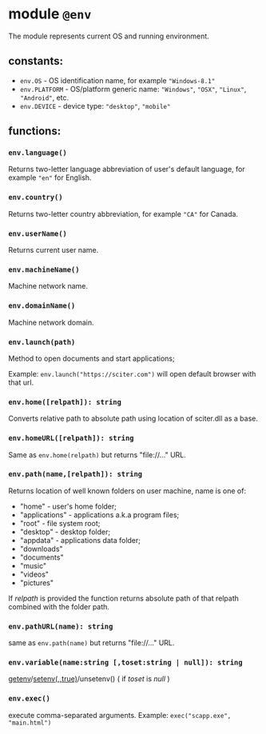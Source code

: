 # module `@env`

The module represents current OS and running environment.

## constants:

* `env.OS` - OS identification name, for example `"Windows-8.1"`
* `env.PLATFORM` - OS/platform generic name: `"Windows"`, `"OSX"`, `"Linux"`, `"Android"`, etc.
* `env.DEVICE` - device type: `"desktop"`, `"mobile"`

## functions:

### `env.language()`

Returns two-letter language abbreviation of user's default language, for example `"en"` for English.

### `env.country()`

Returns two-letter country abbreviation, for example `"CA"` for Canada.  

### `env.userName()`

 Returns current user name. 

### `env.machineName()`
  
Machine network name.  

### `env.domainName()`
  
Machine network domain.

### `env.launch(path)`
  
Method to open documents and start applications;

Example: `env.launch("https://sciter.com")` will open default browser with that url.

### `env.home([relpath]): string`

Converts relative path to absolute path using location of sciter.dll as a base. 

### `env.homeURL([relpath]): string`
 
Same as `env.home(relpath)` but returns "file://..." URL.

### `env.path(name,[relpath]): string`

Returns location of well known folders on user machine, name is one of: 

+ "home" - user's home folder;
+ "applications" - applications a.k.a program files;
+ "root" - file system root;
+ "desktop" - desktop folder;
+ "appdata" - applications data folder;
+ "downloads"
+ "documents"
+ "music"
+ "videos"
+ "pictures"

If _relpath_ is provided the function returns absolute path of that relpath combined with the folder path.

### `env.pathURL(name): string`
 
same as `env.path(name)` but returns "file://..." URL.

### `env.variable(name:string [,toset:string | null]): string`

[getenv](https://man7.org/linux/man-pages/man3/getenv.3.html)/[setenv(,,true)](https://man7.org/linux/man-pages/man3/setenv.3.html)/unsetenv() ( if _toset_ is _null_ )

### `env.exec()`
 
execute comma-separated arguments. Example: `exec("scapp.exe", "main.html")`
